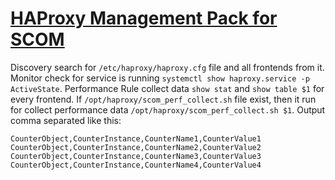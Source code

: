 # [HAProxy Management Pack for SCOM](https://github.com/pfzim/HAProxyMP)

Discovery search for `/etc/haproxy/haproxy.cfg` file and all frontends from it.
Monitor check for service is running `systemctl show haproxy.service -p ActiveState`.
Performance Rule collect data `show stat` and `show table $1` for every frontend.
If `/opt/haproxy/scom_perf_collect.sh` file exist, then it run for collect performance data `/opt/haproxy/scom_perf_collect.sh $1`.
Output comma separated like this:
```
CounterObject,CounterInstance,CounterName1,CounterValue1
CounterObject,CounterInstance,CounterName2,CounterValue2
CounterObject,CounterInstance,CounterName3,CounterValue3
CounterObject,CounterInstance,CounterName4,CounterValue4
```
